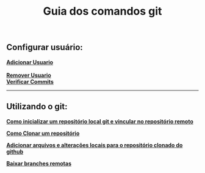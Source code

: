 <h1 align="center"> Guia dos comandos git </h1>

<br>

## Configurar usuário:
<b>
<a href="https://github.com/gladsonsimoes/git/blob/main/guias/arquives/adicionar_usuario.md"> Adicionar Usuario </a> <br><br>
<a href="https://github.com/gladsonsimoes/git/blob/main/guias/arquives/remover_usuario.md"> Remover Usuario </a> <br>
<a href="https://docs.github.com/pt/authentication/managing-commit-signature-verification/signing-commits"> Verificar Commits </a>
</b>
<hr>

## Utilizando o git:
<b>

<a href="https://github.com/gladsonsimoes/git/blob/main/guias/arquives/como_inicializar_um%20reposit%C3%B3rio.md"> Como inicializar um repositório local git e vincular no repositório remoto </a><br>

<a href="https://github.com/gladsonsimoes/git/blob/main/guias/arquives/git_clone.md">  Como Clonar um repositório </a><br>

<a href="https://github.com/gladsonsimoes/git/blob/main/guias/arquives/adicionar_arquivos_no_repositorio_remoto.md"> Adicionar arquivos e alterações locais para o repositório clonado do github  </a><br>

<a href="https://github.com/gladsonsimoes/git/blob/main/guias/arquives/merge_branch_remote.md"> Baixar branches remotas </a>

</b>
